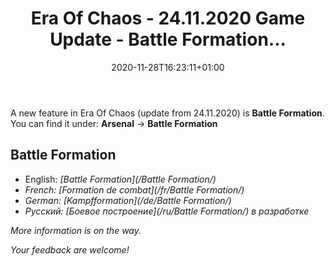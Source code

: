 ﻿---
title: "Era Of Chaos - 24.11.2020 Game Update - Battle Formation..."
date: 2020-11-28T16:23:11+01:00
categories:
  - blog
tags:
  - Update20201124
---

A new feature in Era Of Chaos (update from 24.11.2020) is **Battle Formation**.
You can find it under:
  **Arsenal** -> **Battle Formation**

## Battle Formation
 
 - English: <i class="fab fa-battle-net"/>  [Battle Formation](/Battle Formation/)
 - French: <i class="fab fa-battle-net"/>  [Formation de combat](/fr/Battle Formation/)
 - German: <i class="fab fa-battle-net"/>  [Kampfformation](/de/Battle Formation/)
 - Русский: <i class="fab fa-battle-net"/>  [Боевое построение](/ru/Battle Formation/) в разработке

More information is on the way.

Your feedback are welcome!